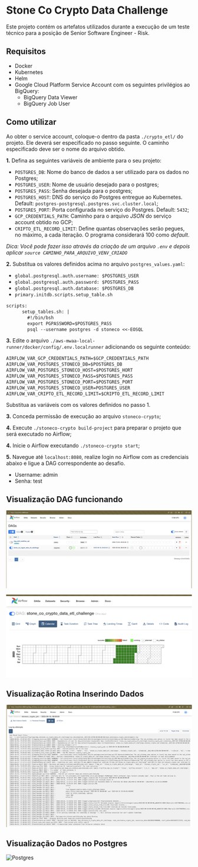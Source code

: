 
# Stone Co Crypto Data Challenge

Este projeto contém os artefatos utilizados durante a execução de um teste técnico para a posição de Senior Software Engineer - Risk.

## Requisitos

- Docker
- Kubernetes
- Helm
- Google Cloud Platform Service Account com os seguintes privilégios ao BigQuery:
  - BigQuery Data Viewer
  - BigQuery Job User

## Como utilizar

Ao obter o service account, coloque-o dentro da pasta `./crypto_etl/` do projeto. Ele deverá ser especificado no passo seguinte. O caminho especificado deve ser o nome do arquivo obtido.

**1.** Defina as seguintes variáveis de ambiente para o seu projeto:

- `POSTGRES_DB`: Nome do banco de dados a ser utilizado para os dados no Postgres;
- `POSTGRES_USER`: Nome de usuário desejado para o postgres;
- `POSTGRES_PASS`: Senha desejada para o postgres;
- `POSTGRES_HOST`: DNS do serviço do Postgres entregue ao Kubernetes. Default: `postgres-postgresql.postgres.svc.cluster.local`;
- `POSTGRES_PORT`: Porta configurada no serviço do Postgres. Default: `5432`;
- `GCP_CREDENTIALS_PATH`: Caminho para o arquivo _JSON_ do serviço account obtido no GCP;
- `CRIPTO_ETL_RECORD_LIMIT`: Define quantas observações serão pegues, no máximo, a cada iteração. O programa considerará 100 como _default_.

*Dica: Você pode fazer isso através da criação de um arquivo `.env` e depois aplicar `source CAMINHO_PARA_ARQUIVO_VENV_CRIADO`*

**2.** Substitua os valores definidos acima no arquivo `postgres_values.yaml`:

- `global.postgresql.auth.username: $POSTGRES_USER`
- `global.postgresql.auth.password: $POSTGRES_PASS`
- `global.postgresql.auth.database: $POSTGRES_DB`
- `primary.initdb.scripts.setup_table.sh`
```
scripts: 
      setup_tables.sh: |
        #!/bin/bsh
        export PGPASSWORD=$POSTGRES_PASS
        psql --username postgres -d stoneco <<-EOSQL
```


**3.** Edite o arquivo `./aws-mwaa-local-runner/docker/config/.env.localrunner` adicionando os seguinte conteúdo:

    AIRFLOW_VAR_GCP_CREDENTIALS_PATH=$GCP_CREDENTIALS_PATH
    AIRFLOW_VAR_POSTGRES_STONECO_DB=$POSTGRES_DB
    AIRFLOW_VAR_POSTGRES_STONECO_HOST=$POSTGRES_HORT
    AIRFLOW_VAR_POSTGRES_STONECO_PASS=$POSTGRES_PASS
    AIRFLOW_VAR_POSTGRES_STONECO_PORT=$POSTGRES_PORT
    AIRFLOW_VAR_POSTGRES_STONECO_USER=POSTGRES_USER
    AIRFLOW_VAR_CRIPTO_ETL_RECORD_LIMIT=$CRIPTO_ETL_RECORD_LIMIT


Substitua as variáveis com os valores definidos no passo 1.

**3.** Conceda permissão de execução ao arquivo `stoneco-crypto`;

**4.** Execute `./stoneco-crypto build-project` para preparar o projeto que será executado no Airflow;

**4.** Inicie o Airflow executando `./stoneco-crypto start`;


**5.** Navegue até `localhost:8080`, realize login no Airflow com as credenciais abaixo e ligue a DAG correspondente ao desafio.

- Username: admin
- Senha: test
  

## Visualização DAG funcionando

![Dag Working](./img/dag-working.png)

![Dag Calendar](./img/dag-calendar.png)

## Visualização Rotina Inserindo Dados

![Routine](./img/routine.png)


## Visualização Dados no Postgres

![Postgres](./img/postgres.png)



